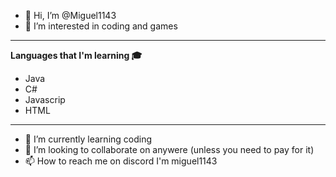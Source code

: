 - 👋 Hi, I’m @Miguel1143
- 👀 I’m interested in coding and games
--------------
**Languages that I'm learning 🎓**

- Java
- C#
- Javascrip
- HTML
--------------
- 🌱 I’m currently learning coding
- 💞️ I’m looking to collaborate on anywere (unless you need to pay for it)
- 📫 How to reach me on discord I'm miguel1143

<!---
Miguel1143/Miguel1143 is a ✨ special ✨ repository because its `README.md` (this file) appears on your GitHub profile.
You can click the Preview link to take a look at your changes.
--->

